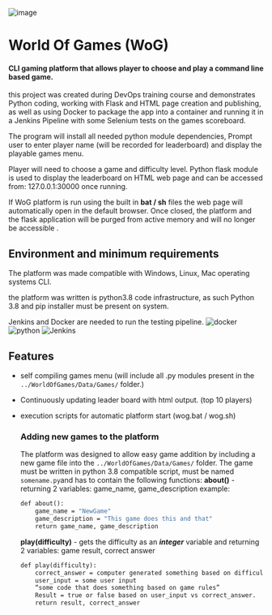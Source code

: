 ![image](https://user-images.githubusercontent.com/97593405/157765848-53b2e1a3-c233-4a60-9513-c60f4443fa73.png)

# World Of Games (WoG)  
#### CLI gaming platform that allows player to choose and play a command line based game.
this project was created during DevOps training course and demonstrates Python coding, working with Flask and HTML page creation and publishing, as well as using Docker to package the app into a container and running it in a Jenkins Pipeline with some Selenium tests on the games scoreboard.  

The program will install all needed python module dependencies, Prompt user to enter player name (will be recorded for leaderboard) and display the playable games menu. 

Player will need to choose a game and difficulty level. 
Python flask module is used to display the leaderboard  on HTML web page and can be accessed from: 127.0.0.1:30000 once running. 

If WoG platform is run using the built in **bat / sh** files the web page will automatically open in the default browser. Once closed, the platform and the flask application will be purged from active memory and will no longer be accessible .








## Environment and minimum requirements

The platform was made compatible with Windows, Linux, Mac operating systems CLI.

the platform was written is python3.8 code infrastructure, as such 
Python 3.8 and pip installer must be present on system.

Jenkins and Docker are needed to run the testing pipeline.
![docker](https://user-images.githubusercontent.com/97593405/157921638-7fcaa98b-2b32-4020-ace3-2d0d74f50e92.png)
![python](https://user-images.githubusercontent.com/97593405/157921660-653e971a-4169-4af1-8ec6-46714de32317.png)
![Jenkins](https://user-images.githubusercontent.com/97593405/157921679-f6bff3e3-20d6-4fc5-a708-c6ab37fbee37.png)


## Features

- self compiling games menu (will include all .py modules present in the `../WorldOfGames/Data/Games/` folder.)

- Continuously updating leader board with html output. (top 10 players) 

- execution scripts for automatic platform start (wog.bat / wog.sh)



    ### Adding new games to the platform

    The platform was designed to allow easy game addition by including a new game file into the 
    `../WorldOfGames/Data/Games/` folder. The game must be written in python 3.8 compatible script,
    must be named `somename.py`and has to contain the following functions:
    **about()**  -  returning 2 variables: game_name, game_description
    example:
    ```python3.8
    def about():
   	    game_name = "NewGame"
    	game_description = "This game does this and that"
        return game_name, game_description
    ```
    **play(difficulty)** - gets the difficulty  as an **_integer_** variable and returning 2 variables: game result, correct answer
    ```python3.8
    def play(difficulty):
        correct_answer = computer generated something based on difficulty.
        user_input = some user input
        “some code that does something based on game rules”
        Result = true or false based on user_input vs correct_answer.
        return result, correct_answer
    ```	


